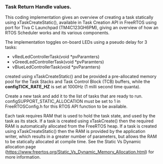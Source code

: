 ### Task Return Handle values.</br>
This coding implementation gives an overview of creating a task statically using xTaskCreateStatic(), available in Task Creation API in FreeRTOS using port for Tiva C Launchpad (TM4C123GH6PM), giving an overview of how an RTOS Scheduler works and its various components.</br>

The implementation toggles on-board LEDs using a pseudo delay for 3 tasks: 
- vRedLedControllerTask(void *pvParamters)
- vGreedLedControllerTask(void *pvParamters)
- vBlueLedControllerTask(void *pvParamters)</br>

created using xTaskCreateStatic() and be provided a pre-allocated memory pool for the Task Stacks and Task Control Block (TCB) buffers, while the **configTICK_RATE_HZ** is set at 1000Hz (1 milli second time quanta).

Create a new task and add it to the list of tasks that are ready to run. configSUPPORT_STATIC_ALLOCATION must be set to 1 in FreeRTOSConfig.h for this RTOS API function to be available.

Each task requires RAM that is used to hold the task state, and used by the task as its stack. If a task is created using xTaskCreate() then the required RAM is automatically allocated from the FreeRTOS heap. If a task is created using xTaskCreateStatic() then the RAM is provided by the application writer, which results in a greater number of parameters, but allows the RAM to be statically allocated at compile time. See the Static Vs Dynamic allocation page (https://www.freertos.org/Static_Vs_Dynamic_Memory_Allocation.html) for more information.
